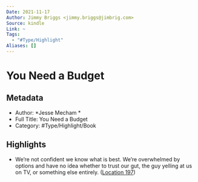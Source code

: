 ```yaml
---
Date: 2021-11-17
Author: Jimmy Briggs <jimmy.briggs@jimbrig.com>
Source: kindle
Link: ~
Tags:
  - "#Type/Highlight"
Aliases: []
---
```


# You Need a Budget

## Metadata

* Author: *Jesse Mecham *
* Full Title: You Need a Budget
* Category: #Type/Highlight/Book

## Highlights

* We’re not confident we know what is best. We’re overwhelmed by options and have no idea whether to trust our gut, the guy yelling at us on TV, or something else entirely. ([Location 197](https://readwise.io/to_kindle?action=open&asin=B071Y2XSFN&location=197))
